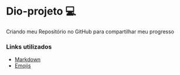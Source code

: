 # Dio-projeto 💻

Criando meu Repositório no GitHub para compartilhar meu progresso




### Links utilizados 
- [Markdown](https://www.markdownguide.org/cheat-sheet/)
- [Emojis](https://emojipedia.org/)

